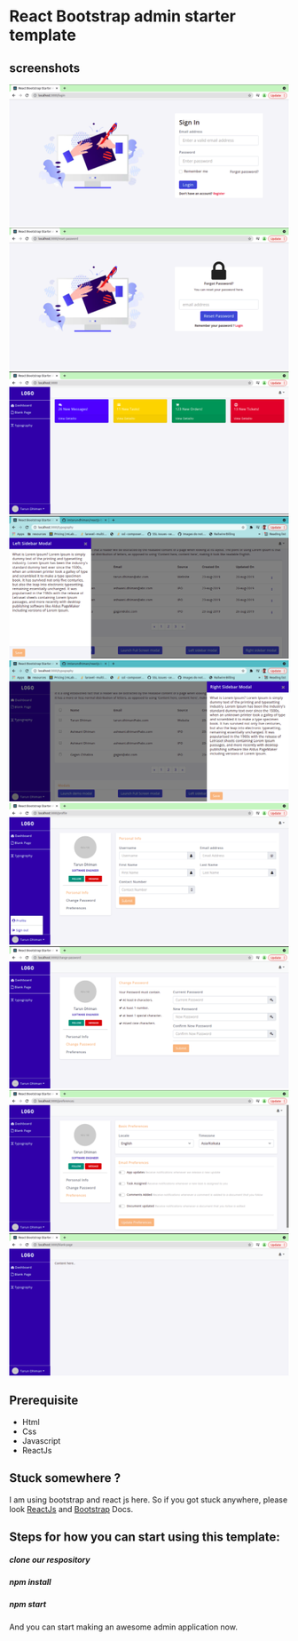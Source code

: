 # React Bootstrap admin starter template

## screenshots

![Login page screenshot](/public/screenshots/login.png)
![Forgot password page screenshot](/public/screenshots/forgot-password.png)
![Dashboard page screenshot](/public/screenshots/dashboard.png)
![Left modal page screenshot](/public/screenshots/left-modal.png)
![Right modal page screenshot](/public/screenshots/right-modal.png)
![Profile page screenshot](/public/screenshots/profile.png)
![Change Password page screenshot](/public/screenshots/change-password.png)
![Preferences page screenshot](/public/screenshots/preferences.png)
![Blank Admin page screenshot](/public/screenshots/blank-page.png)

## Prerequisite

-   Html
-   Css
-   Javascript
-   ReactJs

## Stuck somewhere ?

I am using bootstrap and react js here. So if you got stuck anywhere, please look [ReactJs](https://reactjs.org/docs/getting-started.html) and [Bootstrap](https://getbootstrap.com/docs/4.1/getting-started/introduction) Docs.

## Steps for how you can start using this template: 

##### clone our respository

##### npm install

##### npm start

And you can start making an awesome admin application now.